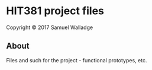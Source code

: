 
# HIT381 project files

Copyright © 2017 Samuel Walladge


## About

Files and such for the project - functional prototypes, etc.
